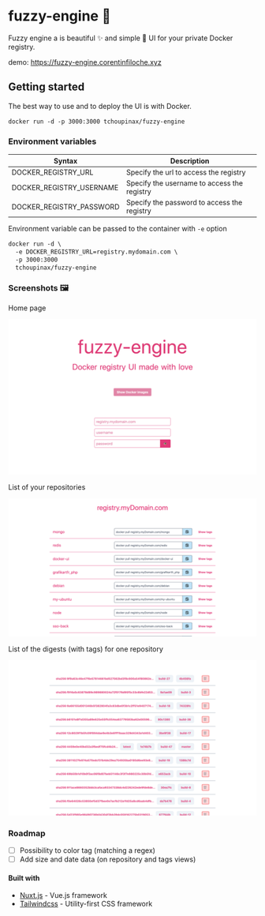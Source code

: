 # fuzzy-engine 🐳

Fuzzy engine a is beautiful ✨ and simple 🐹 UI for your private Docker registry.

demo: https://fuzzy-engine.corentinfiloche.xyz

## Getting started

The best way to use and to deploy the UI is with Docker.

```
docker run -d -p 3000:3000 tchoupinax/fuzzy-engine
```

### Environment variables

| Syntax                   | Description                                 |
| ------------------------ | ------------------------------------------- |
| DOCKER_REGISTRY_URL      | Specify the url to access the registry      |
| DOCKER_REGISTRY_USERNAME | Specify the username to access the registry |
| DOCKER_REGISTRY_PASSWORD | Specify the password to access the registry |


Environment variable can be passed to the container with `-e` option 

```
docker run -d \
  -e DOCKER_REGISTRY_URL=registry.mydomain.com \
  -p 3000:3000 
  tchoupinax/fuzzy-engine
```

### Screenshots 🖼

Home page

![Home page](./.github/home.png)

List of your repositories

![Home page](./.github/images.png)

List of the digests (with tags) for one repository

![Home page](./.github/digests.png)

### Roadmap

* [ ] Possibility to color tag (matching a regex)
* [ ] Add size and date data (on repository and tags views)

#### Built with

* [Nuxt.js](https://nuxtjs.org/) - Vue.js framework
* [Tailwindcss](https://tailwindcss.com/) - Utility-first CSS framework

